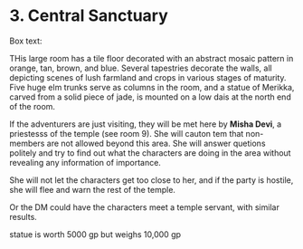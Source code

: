# 3. Central Sanctuary

Box text:

THis large room has a tile floor decorated with an abstract mosaic 
pattern in orange, tan, brown, and blue.
Several tapestries decorate the walls, all depicting scenes of lush farmland
and crops in various stages of maturity. Five huge elm trunks serve as
columns in the room, and a statue of Merikka, carved from a solid piece
of jade, is mounted on a low dais at the north end of the room.


If the adventurers are just visiting, they will be met here by
**Misha Devi**, a priestesss of the temple (see room 9). She will
cauton tem that non-members are not allowed beyond this area.  She will
answer quetions politely and try to find out what the characters are
doing in the area without revealing any information of importance.

She will not let the characters get too close to her, and if the party
is hostile, she will flee and warn the rest of the temple.

Or the DM could have the characters meet a temple servant, with 
similar results.

statue is worth 5000 gp but weighs 10,000 gp

